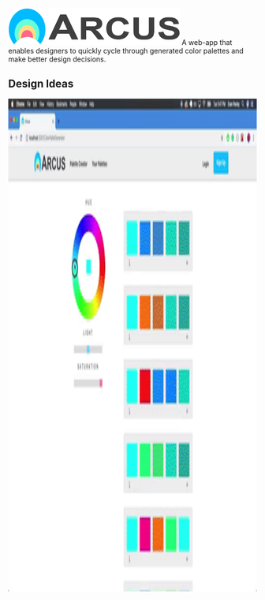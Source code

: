 <img alt="arcus logo" src="src/images/Arcuslogo.png" width="348px" height="75px">
A web-app that enables designers to quickly cycle through generated color palettes and make better design decisions.

## Design Ideas

<img alt="arcus logo" src="src/images/Arcus Wheel Gif.gif" width="1600px" height="1000px">

